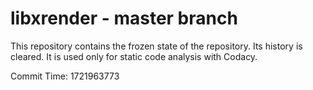 # libxrender - master branch

This repository contains the frozen state of the repository.
Its history is cleared. It is used only for static code
analysis with Codacy.

Commit Time: 1721963773